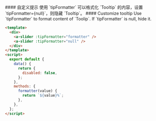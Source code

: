 <cn>
#### 自定义提示
使用 `tipFormatter` 可以格式化 `Tooltip` 的内容，设置 `tipFormatter={null}`，则隐藏 `Tooltip`。
</cn>

<us>
#### Customize tooltip
Use `tipFormatter` to format content of `Toolip`. If `tipFormatter` is null, hide it.
</us>

```html
<template>
  <div>
    <a-slider :tipFormatter="formatter" />
    <a-slider :tipFormatter="null" />
  </div>
</template>
<script>
  export default {
    data() {
      return {
        disabled: false,
      };
    },
    methods: {
      formatter(value) {
        return `${value}%`;
      },
    },
  };
</script>
```

